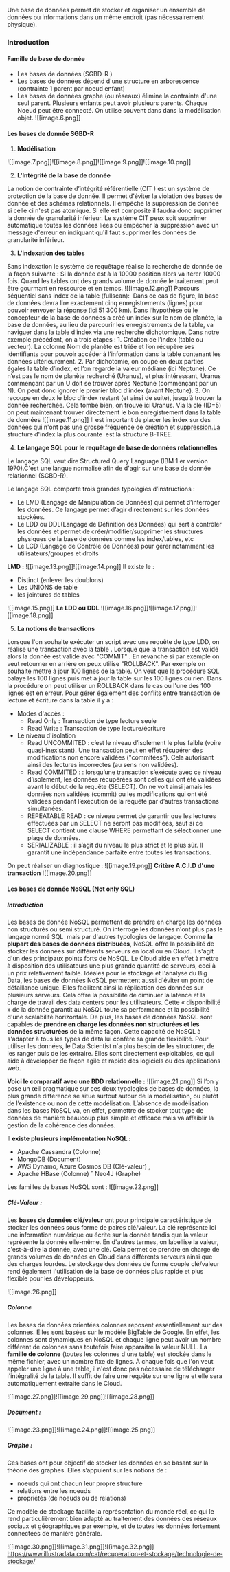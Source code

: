 
Une base de données permet de stocker et organiser un ensemble de données ou informations dans un même endroit (pas nécessairement physique).
### Introduction
#### Famille de base de donnée

- Les bases de données (SGBD-R )
- Les bases de données dépend d'une structure en arborescence  (contrainte 1 parent par noeud enfant)
- Les bases de données graphe (ou réseaux) élimine la contrainte d'une seul parent. Plusieurs enfants peut avoir plusieurs parents. Chaque Noeud peut être connecté. On utilise souvent dans dans la modélisation objet.
	![[image.6.png]]

#### Les bases de donnée SGBD-R

1. **Modélisation**

![[image.7.png]]![[image.8.png]]![[image.9.png]]![[image.10.png]]

2. **L'Intégrité de la base de donnée**

La notion de contrainte d’intégrité référentielle (CIT ) est un système de protection de la base de donnée.
Il permet d'éviter la violation des bases de donnée et des schémas relationnels. Il empêche la suppression de donnée si celle ci n'est pas atomique. Si elle est composite il faudra donc supprimer la donnée de granularité inférieur. Le système CIT peux soit supprimer automatique toutes les données liées ou empêcher la suppression avec un message d'erreur en indiquant qu'il faut supprimer les données de granularité inférieur.

3. **L'indexation des tables**

Sans indexation le système de requêtage réalise la recherche de donnée de la façon suivante :
Si la donnée est à la 10000 position alors va itérer 10000 fois. Quand les tables ont des grands volume de donnée le traitement peut être gourmant en ressource et en temps.
![[image.12.png]]
Parcours séquentiel sans index de la table (fullscan):  Dans ce cas de figure, la base de données devra lire exactement cinq enregistrements (lignes) pour pouvoir renvoyer la réponse (ici 51 300 km). Dans l’hypothèse où le concepteur de la base de données a créé un index sur le nom de planète, la base de données, au lieu de parcourir les enregistrements de la table, va naviguer dans la table d’index via une recherche dichotomique. Dans notre exemple précédent, on a trois étapes : 1. Création de l’index (table ou vecteur). La colonne Nom de planète est triée et l’on récupère ses identifiants pour pouvoir accéder à l’information dans la table contenant les données ultérieurement. 2. Par dichotomie, on coupe en deux parties égales la table d’index, et l’on regarde la valeur médiane (ici Neptune). Ce n’est pas le nom de planète recherché (Uranus), et plus intéressant, Uranus commençant par un U doit se trouver après Neptune (commençant par un N). On peut donc ignorer le premier bloc d’index (avant Neptune). 3. On recoupe en deux le bloc d’index restant (et ainsi de suite), jusqu’à trouver la donnée recherchée. Cela tombe bien, on trouve ici Uranus. Via la clé (ID=5) on peut maintenant trouver directement le bon enregistrement dans la table de données
![[image.11.png]]
Il est important de placer les index sur des données qui n'ont pas une grosse fréquence de création et [suppression.La](http://suppression.La) structure d'index la plus courante  est la structure B-TREE.

4. **Le langage SQL pour le requêtage de base de données relationnelles**

Le langage SQL veut dire Structured Query Language (IBM 1 er version 1970).C'est une langue normalisé afin de d'agir sur une base de donnée relationnel (SGBD-R).

Le langage SQL comporte trois grandes typologies d’instructions :

* Le LMD (Langage de Manipulation de Données) qui permet d’interroger les données. Ce langage permet d’agir directement sur les données stockées.
* Le LDD ou DDL(Langage de Définition des Données) qui sert à contrôler les données et permet de créer/modifier/supprimer les structures physiques de la base de données comme les index/tables, etc
* Le LCD (Langage de Contrôle de Données) pour gérer notamment les utilisateurs/groupes et droits

**LMD :**
![[image.13.png]]![[image.14.png]]
Il existe le :
* Distinct (enlever les doublons)
* Les UNIONS de table
* les jointures de tables

![[image.15.png]]
**Le LDD ou DDL**
![[image.16.png]]![[image.17.png]]![[image.18.png]]

5. **La notions de transactions**

Lorsque l'on souhaite exécuter un script avec une requête de type LDD, on réalise une transaction avec la table . Lorsque que la transaction est validé alors la donnée est validé avec "COMMIT" . En revanche si par exemple on veut retourner en arrière on peux utilise "ROLLBACK". Par exemple on souhaite mettre à jour 100 lignes de la table. On veut que la procédure SQL balaye les 100 lignes puis met à jour la table sur les 100 lignes ou rien. Dans la procédure on peut utiliser un ROLLBACK dans le cas ou l'une des 100 lignes est en erreur.
Pour gérer également des conflits entre transaction de lecture et écriture dans la table il y a :

* Modes d'accès :
	* Read Only : Transaction de type lecture seule
	* Read Write : Transaction de type lecture/écriture
* Le niveau d'isolation
	* Read UNCOMMITED : c’est le niveau d’isolement le plus faible (voire quasi-inexistant). Une transaction peut en effet récupérer des modifications non encore validées ("commitées"). Cela autorisant ainsi des lectures incorrectes (au sens non validées).
	* Read COMMITED : : lorsqu’une transaction s’exécute avec ce niveau d’isolement, les données récupérées sont celles qui ont été validées avant le début de la requête (SELECT). On ne voit ainsi jamais les données non validées (commit) ou les modifications qui ont été validées pendant l’exécution de la requête par d’autres transactions simultanées.
	* REPEATABLE READ : ce niveau permet de garantir que les lectures effectuées par un SELECT ne seront pas modifiées, sauf si ce SELECT contient une clause WHERE permettant de sélectionner une plage de données.
	* SERIALIZABLE : il s’agit du niveau le plus strict et le plus sûr. Il garantit une indépendance parfaite entre toutes les transactions.

On peut réaliser un diagnostique :
![[image.19.png]]
**Critère A.C.I.D d'une transaction**
![[image.20.png]]
#### Les bases de donnée NoSQL (Not only SQL)

##### Introduction

Les bases de donnée NoSQL permettent de prendre en charge les données non structurés ou semi structuré. On interroge les données n'ont plus pas le langage normé SQL  mais par d'autres typologies de langage.
Comme **la plupart des bases de données distribuées**, NoSQL offre la possibilité de stocker les données sur différents serveurs en local ou en Cloud. Il s'agit d'un des principaux points forts de NoSQL. Le Cloud aide en effet à mettre à disposition des utilisateurs une plus grande quantité de serveurs, ceci à un prix relativement faible.
Idéales pour le stockage et l'analyse du Big Data, les bases de données NoSQL permettent aussi d'éviter un point de défaillance unique. Elles facilitent ainsi la réplication des données sur plusieurs serveurs. Cela offre la possibilité de diminuer la latence et la charge de travail des data centers pour les utilisateurs. Cette « disponibilité » de la donnée garantit au NoSQL toute sa performance et la possibilité d'une scalabilité horizontale.
De plus, les bases de données NoSQL sont capables de **prendre en charge les données non structurées et les données structurées** de la même façon. Cette capacité de NoSQL à s'adapter à tous les types de data lui confère sa grande flexibilité. Pour utiliser les données, le Data Scientist n'a plus besoin de les structurer, de les ranger puis de les extraire. Elles sont directement exploitables, ce qui aide à développer de façon agile et rapide des logiciels ou des applications web.

**Voici le comparatif avec une BDD relationnelle :**
![[image.21.png]]
Si l’on y pose un œil pragmatique sur ces deux typologies de bases de données, la plus grande différence se situe surtout autour de la modélisation, ou plutôt de l’existence ou non de cette modélisation. L’absence de modélisation dans les bases NoSQL va, en effet, permettre de stocker tout type de données de manière beaucoup plus simple et efficace mais va affaiblir la gestion de la cohérence des données.

**Il existe plusieurs implémentation NoSQL :**

* Apache Cassandra (Colonne)
* MongoDB (Document)
* AWS Dynamo, Azure Cosmos DB (Clé-valeur) ,
* Apache HBase (Colonne) ˇ Neo4J (Graphe)

Les familles de bases NoSQL sont :
![[image.22.png]]

##### Clé-Valeur :
Les **bases de données clé/valeur** ont pour principale caractéristique de stocker les données sous forme de paires clé/valeur. La clé représente ici une information numérique ou écrite sur la donnée tandis que la valeur représente la donnée elle-même. En d'autres termes, on labellise la valeur, c'est-à-dire la donnée, avec une clé.
Cela permet de prendre en charge de grands volumes de données en Cloud dans différents serveurs ainsi que des charges lourdes. Le stockage des données de forme couple clé/valeur rend également l'utilisation de la base de données plus rapide et plus flexible pour les développeurs.

![[image.26.png]]

##### Colonne
Les bases de données orientées colonnes reposent essentiellement sur des colonnes. Elles sont basées sur le modèle BigTable de Google. En effet, les colonnes sont dynamiques en NoSQL et chaque ligne peut avoir un nombre différent de colonnes sans toutefois faire apparaitre la valeur NULL.
La **famille de colonne** (toutes les colonnes d'une table) est stockée dans le même fichier, avec un nombre fixe de lignes. À chaque fois que l'on veut appeler une ligne à une table, il n'est donc pas nécessaire de télécharger l'intégralité de la table. Il suffit de faire une requête sur une ligne et elle sera automatiquement extraite dans le Cloud.

![[image.27.png]]![[image.29.png]]![[image.28.png]]

##### Document :
![[image.23.png]]![[image.24.png]]![[image.25.png]]
##### Graphe :
Ces bases ont pour objectif de stocker les données en se basant sur la théorie des graphes. Elles s’appuient sur les notions de :

* noeuds qui ont chacun leur propre structure
* relations entre les noeuds
* propriétés (de noeuds ou de relations)

Ce modèle de stockage facilite la représentation du monde réel, ce qui le rend particulièrement bien adapté au traitement des données des réseaux sociaux et géographiques par exemple, et de toutes les données fortement connectées de manière générale.

![[image.30.png]]![[image.31.png]]![[image.32.png]]
<https://www.illustradata.com/cat/recuperation-et-stockage/technologie-de-stockage/>
